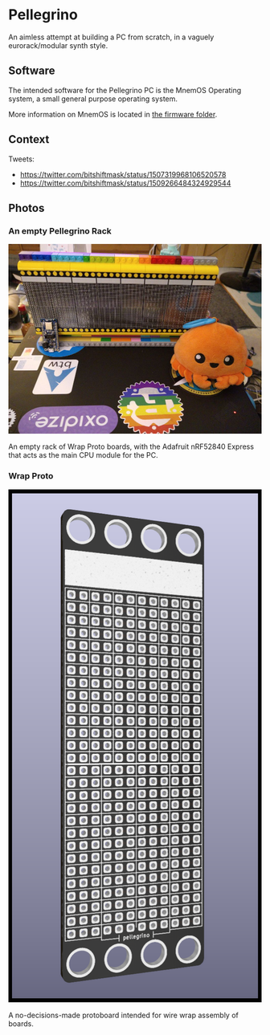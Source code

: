# Pellegrino

An aimless attempt at building a PC from scratch, in a vaguely eurorack/modular synth style.

## Software

The intended software for the Pellegrino PC is the MnemOS Operating system, a small general purpose operating system.

More information on MnemOS is located in [the firmware folder](./firmware/README.md).

## Context

Tweets:

* https://twitter.com/bitshiftmask/status/1507319968106520578
* https://twitter.com/bitshiftmask/status/1509266484324929544

## Photos

### An empty Pellegrino Rack

![wrap proto board](./assets/pellegrino-rack.jpg)

An empty rack of Wrap Proto boards, with the Adafruit nRF52840 Express that acts as the main CPU module for the PC.

### Wrap Proto

![wrap proto board](./assets/wrap-proto.png)

A no-decisions-made protoboard intended for wire wrap assembly of boards.
